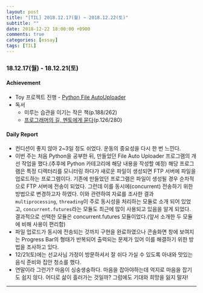 ```yaml
---
layout: post
title: "[TIL] 2018.12.17(월) ~ 2018.12.22(토)"
subtitle: ""
date: 2018-12-22 18:00:00 +0900
comments: true
categories: [essay]
tags: [TIL]
---
```

### 18.12.17(월) - 18.12.21(토)
#### Achievement
  - Toy 프로젝트 진행 - [Python File AutoUploader](https://github.com/choidslab/Automated_File_Upload)
  - 독서
    - 미루는 습관을 이기는 작은 책(p.188/262)
    - [프로그래머의 길, 멘토에게 묻다](http://www.kyobobook.co.kr/product/detailViewKor.laf?barcode=9788991268807)(p.126/280)

#### Daily Report
  - 컨디션이 좋지 않아 2~3일 정도 쉬었다. 운동의 중요성을 다시 한 번 느낀다.
  - 이번 주는 처음 Python을 공부한 뒤, 만들었던 File Auto Uploader 프로그램의 개선 작업을 했다.(추후에 Python 카테고리에 해당 내용을 작성할 예정) 해당 프로그램은 특정 디렉터리를 모니터링 하다가 새로운 파일이 생성되면 FTP 서버에 파일을 업로드하는 프로그램이다. 기존에 만들었던 프로그램은 파일이 생성될 경우 순차적으로 FTP 서버에 전송이 되었다. 그런데 이를 동시에(concurrent) 전송하기 위한 방법으로 변경하고자 하였다. 이와 관련하여 자료를 조사한 결과 `multiprocessing`, `threading`이 주로 동시성을 처리하는 모듈로 소개 되어 있었고, `concurrent.futures`라는 모듈도 최근에 많이 사용되고 있음을 알게 되었다. 결과적으로 선택한 모듈은 concurrent.futures 모듈이었다.(앞서 소개한 두 모듈에 비해 사용이 편리함)
  - 파일 업로드가 동시에 전송되는 것까지 구현을 완료하였으나 콘솔화면 창에 보여지는 Progress Bar의 형태가 반복되어 출력되는 문제가 있어 이를 해결하기 위한 방법을 조사하고 있다.
  - 12/21(토)에는 선교사님 가정이 방문하셔서 잘 쉬다 가실 수 있도록 아내와 맛있는 음식 준비와 집안 청소를 했다.
  - 연말이라 그런가? 마음이 싱숭생숭하다. 마음을 잡아야하는데 억지로 마음을 잡기도 쉽지 않다. 어디로 삶이 흘러가는 것일까? 그럼에도 기대와 희망을 잃지 말자!

---
